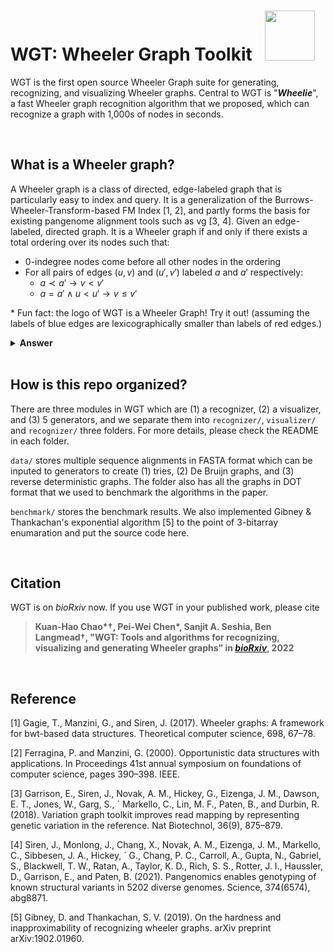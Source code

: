 # WGT: Wheeler Graph Toolkit &nbsp; <img src="https://i.imgur.com/549HyyN.png" width="80"/> 




WGT is the first open source Wheeler Graph suite for generating, recognizing, and visualizing Wheeler graphs. Central to WGT is "***Wheelie***", a fast Wheeler graph recognition algorithm that we proposed, which can recognize a graph with 1,000s of nodes in seconds.


<br>

## What is a Wheeler graph?

A Wheeler graph is a class of directed, edge-labeled graph that is particularly easy to index and query. It is a generalization of the Burrows-Wheeler-Transform-based FM Index [1, 2], and partly forms the basis for existing pangenome alignment tools such as vg [3, 4]. Given an edge-labeled, directed graph. It is a Wheeler graph if and only if there exists a total ordering over its nodes such that:
* 0-indegree nodes come before all other nodes in the ordering
* For all pairs of edges $(u, v)$ and $(u', v')$ labeled $a$ and $a'$ respectively:
  * $a \prec a' \rightarrow v < v'$
  * $a = a' \land u < u' \rightarrow v \leq v'$ 

$\ast$ Fun fact: the logo of WGT is a Wheeler Graph! Try it out! (assuming the labels of blue edges are lexicographically smaller than labels of red edges.)

<details>
  <summary><b>Answer</b></summary>
  
<img src="https://i.imgur.com/vvCCVZz.png" width="380"/> 
</details>

<br>

## How is this repo organized?

There are three modules in WGT which are (1) a recognizer, (2) a visualizer, and (3) 5 generators, and we separate them into `recognizer/`, `visualizer/` and `recognizer/` three folders. For more details, please check the README in each folder. 

`data/` stores multiple sequence alignments in FASTA format which can be inputed to generators to create (1) tries, (2) De Bruijn graphs, and (3) reverse deterministic graphs. The folder also has all the graphs in DOT format that we used to benchmark the algorithms in the paper.

`benchmark/` stores the benchmark results. We also implemented Gibney & Thankachan's exponential algorithm [5] to the point of 3-bitarray enumaration and put the source code here.

<br>

## Citation

WGT is on *bioRxiv* now. If you use WGT in your published work, please cite


> <b>Kuan-Hao Chao*&dagger;, Pei-Wei Chen*, Sanjit A. Seshia, Ben Langmead&dagger;, "WGT: Tools and algorithms for recognizing, visualizing and generating Wheeler graphs" in [*bioRxiv*](https://doi.org/10.1101/2022.10.15.512390), 2022</b>

<br>

## Reference

[1] Gagie, T., Manzini, G., and Siren, J. (2017). Wheeler graphs: A framework for bwt-based data structures. Theoretical computer science, 698, 67–78.

[2]  Ferragina, P. and Manzini, G. (2000). Opportunistic data structures with applications. In Proceedings
41st annual symposium on foundations of computer science, pages 390–398. IEEE.

[3] Garrison, E., Siren, J., Novak, A. M., Hickey, G., Eizenga, J. M., Dawson, E. T., Jones, W., Garg, S., ´
Markello, C., Lin, M. F., Paten, B., and Durbin, R. (2018). Variation graph toolkit improves read mapping
by representing genetic variation in the reference. Nat Biotechnol, 36(9), 875–879.

[4]  Siren, J., Monlong, J., Chang, X., Novak, A. M., Eizenga, J. M., Markello, C., Sibbesen, J. A., Hickey, ´
G., Chang, P. C., Carroll, A., Gupta, N., Gabriel, S., Blackwell, T. W., Ratan, A., Taylor, K. D., Rich, S. S.,
Rotter, J. I., Haussler, D., Garrison, E., and Paten, B. (2021). Pangenomics enables genotyping of known
structural variants in 5202 diverse genomes. Science, 374(6574), abg8871.

[5] Gibney, D. and Thankachan, S. V. (2019). On the hardness and inapproximability of recognizing
wheeler graphs. arXiv preprint arXiv:1902.01960.
